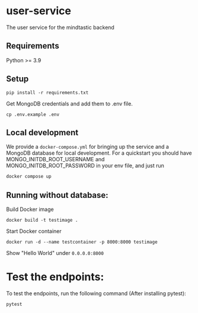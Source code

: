 # user-service
The user service for the mindtastic backend

## Requirements

Python >= 3.9

## Setup
    pip install -r requirements.txt

Get MongoDB credentials and add them to .env file.

    cp .env.example .env

## Local development

We provide a `docker-compose.yml` for bringing up the service and a MongoDB database for local development. For a quickstart you should have MONGO_INITDB_ROOT_USERNAME and MONGO_INITDB_ROOT_PASSWORD in your env file, and just run

```bash
docker compose up
```

## Running without database:

Build Docker image

    docker build -t testimage .

Start Docker container

    docker run -d --name testcontainer -p 8000:8000 testimage

Show "Hello World" under `0.0.0.0:8000`

# Test the endpoints:
To test the endpoints, run the following command (After installing pytest):

    pytest
